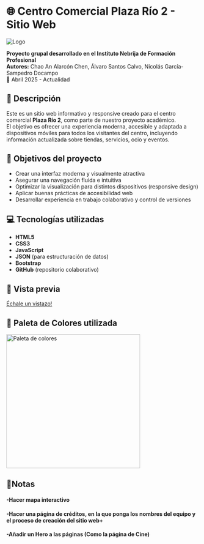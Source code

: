 
# 🌐 Centro Comercial Plaza Río 2 - Sitio Web

![Logo](Imágenes/PlazaRio2-Logo.png)

**Proyecto grupal desarrollado en el Instituto Nebrija de Formación Profesional**  
**Autores:** Chao An Alarcón Chen, Álvaro Santos Calvo, Nicolás García-Sampedro Docampo  
📅 Abril 2025 - Actualidad



## 📝 Descripción

Este es un sitio web informativo y responsive creado para el centro comercial **Plaza Río 2**, como parte de nuestro proyecto académico.  
El objetivo es ofrecer una experiencia moderna, accesible y adaptada a dispositivos móviles para todos los visitantes del centro, incluyendo información actualizada sobre tiendas, servicios, ocio y eventos.



## 🧠 Objetivos del proyecto

- Crear una interfaz moderna y visualmente atractiva
- Asegurar una navegación fluida e intuitiva
- Optimizar la visualización para distintos dispositivos (responsive design)
- Aplicar buenas prácticas de accesibilidad web
- Desarrollar experiencia en trabajo colaborativo y control de versiones



## 💻 Tecnologías utilizadas

- **HTML5**
- **CSS3**
- **JavaScript**
- **JSON** (para estructuración de datos)
- **Bootstrap**
- **GitHub** (repositorio colaborativo)



## 📸 Vista previa

[Échale un vistazo!](https://plazario2.netlify.app/)

## 🎨 Paleta de Colores utilizada

<img src="AdobeColor-Plaza Río 2.jpeg" alt="Paleta de colores" height="350px">



## 📝Notas

#### -Hacer mapa interactivo
#### -Hacer una página de créditos, en la que ponga los nombres del equipo y el proceso de creación del sitio web+
#### -Añadir un Hero a las páginas (Como la página de Cine)








